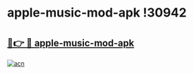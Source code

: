 # apple-music-mod-apk !30942

# <h2><a href="https://vc7p55.esa.edu.pl?title=apple-music-mod-apk&ref=30942">🔗👉 🔴 apple-music-mod-apk</a></h2>

[![acn](https://github.com/user-attachments/assets/0f9c940e-d8b0-45ae-aac7-cd30a18b3e1c)](https://vc7p55.esa.edu.pl?title=apple-music-mod-apk&ref=30942)

